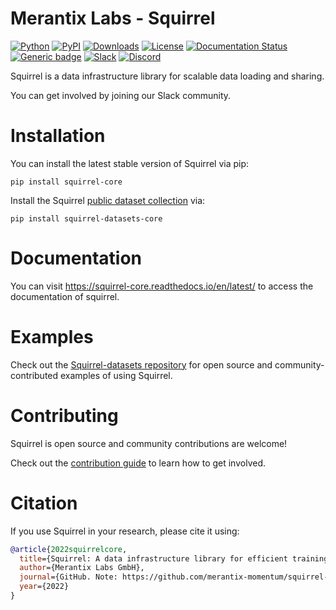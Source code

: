 Merantix Labs - Squirrel
================================================================================
[![Python](https://img.shields.io/pypi/pyversions/squirrel-core.svg?style=plastic)](https://badge.fury.io/py/squirrel-core)
[![PyPI](https://badge.fury.io/py/squirrel-core.svg)](https://badge.fury.io/py/squirrel-core)
[![Downloads](https://pepy.tech/badge/squirrel-core)](https://pepy.tech/project/squirrel-core)
[![License](https://img.shields.io/badge/License-Apache%202.0-blue.svg)](LICENSE)
[![Documentation Status](https://readthedocs.org/projects/squirrel-core/badge/?version=latest)](https://docs.squirrel.merantixlabs.cloud/)
[![Generic badge](https://img.shields.io/badge/Website-Merantix%20Momentum-blue.svg)](https://www.merantixlabs.com/)
[![Slack](https://img.shields.io/badge/Slack-4A154B?logo=slack&logoColor=white)](https://merantix.slack.com/archives/C01QADV458S)
[![Discord](https://img.shields.io/badge/Discord-Squirrel--Core-orange)](https://discord.gg/SKVnGjXKpT)

Squirrel is a data infrastructure library for scalable data loading and sharing.

You can get involved by joining our Slack community.

# Installation
You can install the latest stable version of Squirrel via pip:

```shell
pip install squirrel-core
```

Install the Squirrel [public dataset collection](https://github.com/merantix-momentum/squirrel-datasets-core) via:

```shell
pip install squirrel-datasets-core
```

# Documentation

You can visit https://squirrel-core.readthedocs.io/en/latest/ to access the documentation of squirrel.

# Examples
Check out the [Squirrel-datasets repository](https://github.com/merantix-momentum/squirrel-datasets-core/tree/main/examples) for open source and community-contributed examples of using Squirrel.

# Contributing
Squirrel is open source and community contributions are welcome!

Check out the [contribution guide](TODO) to learn how to get involved.

# Citation

If you use Squirrel in your research, please cite it using:
```bibtex
@article{2022squirrelcore,
  title={Squirrel: A data infrastructure library for efficient training of machine learning models and sharing datasets},
  author={Merantix Labs GmbH},
  journal={GitHub. Note: https://github.com/merantix-momentum/squirrel-core},
  year={2022}
}
```
